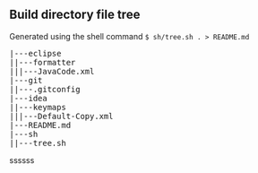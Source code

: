 ## Build directory file tree
Generated using the shell command `$ sh/tree.sh . > README.md`
<pre>
|---eclipse
||---formatter
|||---JavaCode.xml
|---git
||---.gitconfig
|---idea
||---keymaps
|||---Default-Copy.xml
|---README.md
|---sh
||---tree.sh
</pre>

ssssss